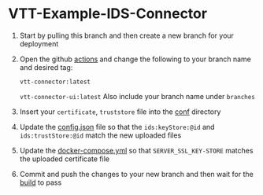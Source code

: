 # VTT-Example-IDS-Connector

1. Start by pulling this branch and then create a new branch for your deployment
2. Open the github [actions](.github/workflows/docker-build.yml) and change the following to your branch name and desired tag:
   
   ```vtt-connector:latest``` 
   
   ```vtt-connector-ui:latest```
   Also include your branch name under ```branches```
3. Insert your ```certificate```, ```truststore``` file into the [conf](./conf/) directory
4. Update the [config.json](./conf/config.json) file so that the ```ids:keyStore:@id``` and ```ids:trustStore:@id``` match the new uploaded files
5. Update the [docker-compose.yml](docker-compose.yml) so that ```SERVER_SSL_KEY-STORE``` matches the uploaded certificate file
6. Commit and push the changes to your new branch and then wait for the [build](https://github.com/Advanced-Dataspaces-VTT/VTT-Example-IDS-Connector/actions) to pass


